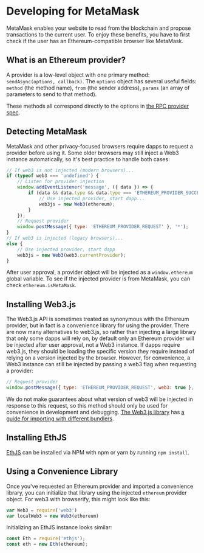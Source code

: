 # Developing for MetaMask

MetaMask enables your website to read from the blockchain and propose transactions to the current user. To enjoy these benefits, you have to first check if the user has an Ethereum-compatible browser like MetaMask.

## What is an Ethereum provider?

A provider is a low-level object with one primary method: `sendAsync(options, callback)`. The `options` object has several useful fields: `method` (the method name), `from` (the sender address), `params` (an array of parameters to send to that method).

These methods all correspond directly to the options in [the RPC provider spec](https://github.com/ethereum/wiki/wiki/JSON-RPC).

## Detecting MetaMask

MetaMask and other privacy-focused browsers require dapps to request a provider before using it. Some older browsers may still inject a Web3 instance automatically, so it's best practice to handle both cases:

```javascript
// If web3 is not injected (modern browsers)...
if (typeof web3 === 'undefined') {
    // Listen for provider injection
    window.addEventListener('message', ({ data }) => {
        if (data && data.type && data.type === 'ETHEREUM_PROVIDER_SUCCESS') {
            // Use injected provider, start dapp...
            web3js = new Web3(ethereum);
        }
    });
    // Request provider
    window.postMessage({ type: 'ETHEREUM_PROVIDER_REQUEST' }, '*');
}
// If web3 is injected (legacy browsers)...
else {
    // Use injected provider, start dapp
    web3js = new Web3(web3.currentProvider);
}
```

After user approval, a provider object will be injected as a `window.ethereum` global variable. To see if the injected provider is from MetaMask, you can check `ethereum.isMetaMask`.

## Installing Web3.js

The Web3.js API is sometimes treated as synonymous with the Ethereum provider, but in fact is a convenience library for using the provider. There are now many alternatives to web3.js, so rather than injecting a large library that only some dapps will rely on, by default only an Ethereum provider will be injected after user approval, not a Web3 instance. If dapps require web3.js, they should be loading the specific version they require instead of relying on a version injected by the browser. However, for convenience, a Web3 instance can still be injected by passing a web3 flag when requesting a provider:

```js
// Request provider
window.postMessage({ type: 'ETHEREUM_PROVIDER_REQUEST', web3: true }, '*');
```

We do not make guarantees about what version of web3 will be injected in response to this request, so this method should only be used for convenience in development and debugging. [The Web3.js library](https://github.com/ethereum/web3.js/) has [a guide for importing with different bundlers](https://github.com/ethereum/wiki/wiki/JavaScript-API#adding-web3).

## Installing EthJS

[EthJS](https://github.com/ethjs/ethjs) can be installed via NPM with npm or yarn by running `npm install`.

## Using a Convenience Library

Once you've requested an Ethereum provider and imported a convenience library, you can initialize that library using the injected `ethereum` provider object. For web3 with browserify, this might look like this:

```javascript
var Web3 = require('web3')
var localWeb3 = new Web3(ethereum)
```

Initializing an EthJS instance looks similar:
```javascript
const Eth = require('ethjs');
const eth = new Eth(ethereum);
```
